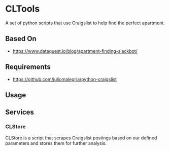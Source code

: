 # CLTools
A set of python scripts that use Craigslist to help find the perfect apartment.

## Based On
* https://www.dataquest.io/blog/apartment-finding-slackbot/

## Requirements
* https://github.com/juliomalegria/python-craigslist

## Usage

## Services
### CLStore
CLStore is a script that scrapes Craigslist postings based on our defined parameters and stores them 
for further analysis.